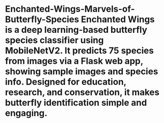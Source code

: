 # Enchanted-Wings-Marvels-of-Butterfly-Species                                                                                                                                   Enchanted Wings is a deep learning-based butterfly species classifier using MobileNetV2. It predicts 75 species from images via a Flask web app, showing sample images and species info. Designed for education, research, and conservation, it makes butterfly identification simple and engaging.
